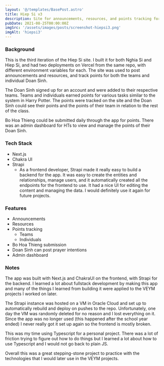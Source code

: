 ```yaml
---
layout: '@/templates/BasePost.astro'
title: Hiep Si v3
description: Site for announcements, resources, and points tracking for Don Bosco Hiep Si and Nghia Si
pubDate: 2021-08-25T00:00:00Z
imgSrc: '/assets/images/posts/screenshot-hiepsi3.png'
imgAlt: 'hiepsi3'
---
```


### Background

This is the third iteration of the Hiep Si site. I built it for both Nghia Si and Hiep Si, and had two deployments on Vercel from the same repo, with different environment variables for each. The site was used to post announcements and resources, and track points for both the teams and individual Doan Sinh. 

The Doan Sinh signed up for an account and were added to their respective teams. Teams and individuals earned points for various tasks similar to the system in Harry Potter. The points were tracked on the site and the Doan Sinh could see their points and the points of their team in relation to the rest of the class. 

Bo Hoa Thieng could be submitted daily through the app for points. There was an admin dashboard for HTs to view and manage the points of their Doan Sinh.



### Tech Stack

- Next.js
- Chakra UI
- Strapi
  - As a frontend developer, Strapi made it really easy to build a backend for the app. It was easy to create the entities and relationships, manage users, and it automatically created all the endpoints for the frontend to use. It had a nice UI for editing the content and managing the data. I would definitely use it again for future projects.

### Features

- Announcements
- Resources
- Points tracking
  - Teams
  - Individuals
- Bo Hoa Thieng submission
- Doan Sinh can post prayer intentions
- Admin dashboard
  

### Notes

The app was built with Next.js and ChakraUI on the frontend, with Strapi for the backend. I learned a lot about fullstack development by making this app and many of the things I learned from building it were applied to the VEYM projects I worked on later.

The Strapi instance was hosted on a VM in Oracle Cloud and set up to automatically rebuild and deploy on pushes to the repo. Unfortunately, one day the VM was randomly deleted for no reason and I lost everything on it. Since the app was no longer used (this happened after the school year ended) I never really got it set up again so the frontend is mostly broken. 

This was my time using Typescript for a personal project. There was a lot of friction trying to figure out how to do things but I learned a lot about how to use Typescript and I would not go back to plain JS. 

Overall this was a great stepping-stone project to practice with the technologies that I would later use in the VEYM projects.
